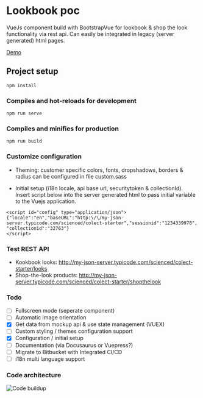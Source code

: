 # Lookbook poc
VueJs component build with BootstrapVue for lookbook & shop the look functionality via rest api. Can easily be integrated in legacy (server generated) html pages. 

[Demo](https://wizardly-agnesi-24855a.netlify.com/)

## Project setup
```
npm install
```

### Compiles and hot-reloads for development
```
npm run serve
```

### Compiles and minifies for production
```
npm run build
```

### Customize configuration
* Theming: customer specific colors, fonts, dropshadows, borders & radius can be configured in file custom.sass 

* Initial setup (i18n locale, api base url, securitytoken & collectionId). Insert script below into the server generated html to pass initial variable to the Vuejs application.
```
<script id="config" type="application/json">{"locale":"en","baseURL":"http:\/\/my-json-server.typicode.com/scienced/colect-starter","sessionid":"1234339978", "collectionid":"32763"}
</script>
```

### Test REST API
* Kookbook looks: http://my-json-server.typicode.com/scienced/colect-starter/looks
* Shop-the-look products: http://my-json-server.typicode.com/scienced/colect-starter/shopthelook


### Todo
- [ ] Fullscreen mode (seperate component)
- [ ] Automatic image orientation 
- [X] Get data from mockup api & use state management (VUEX)
- [ ] Custom styling / themes configuration support
- [X] Configuration / initial setup 
- [ ] Documentation (via Docusaurus or Vuepress?)
- [ ] Migrate to Bitbucket with Integrated CI/CD 
- [ ] i18n multi language support 

### Code architecture
![Code buildup](https://images.cmft.io/1115457393585688576/1175318243066388480/1175318243091554304/image.png)
